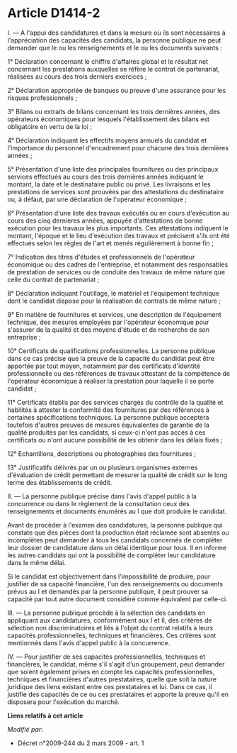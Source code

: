 # Article D1414-2

I. ― A l'appui des candidatures et dans la mesure où ils sont nécessaires à  l'appréciation des capacités des candidats, la
personne publique ne peut  demander que le ou les renseignements et le ou les documents suivants : 

1° Déclaration concernant le chiffre d'affaires global et le  résultat net concernant les prestations auxquelles se réfère le
contrat de  partenariat, réalisées au cours des trois derniers exercices ; 

2° Déclaration appropriée de banques ou preuve d'une assurance pour  les risques professionnels ; 

3° Bilans ou extraits de  bilans concernant les trois dernières années, des opérateurs économiques pour  lesquels
l'établissement des bilans est obligatoire en vertu de la loi ; 

4° Déclaration indiquant les effectifs moyens annuels du candidat  et l'importance du personnel d'encadrement pour chacune
des trois dernières  années ; 

5° Présentation d'une liste des principales  fournitures ou des principaux services effectués au cours des trois dernières
années indiquant le montant, la date et le destinataire public ou privé. Les  livraisons et les prestations de services sont
prouvées par des attestations du  destinataire ou, à défaut, par une déclaration de l'opérateur économique ;  

6° Présentation d'une liste des travaux exécutés ou en  cours d'exécution au cours des cinq dernières années, appuyée
d'attestations de  bonne exécution pour les travaux les plus importants. Ces attestations indiquent  le montant, l'époque et
le lieu d'exécution des travaux et précisent s'ils ont  été effectués selon les règles de l'art et menés régulièrement à
bonne fin ;  

7° Indication des titres d'études et professionnels de  l'opérateur économique ou des cadres de l'entreprise, et notamment
des  responsables de prestation de services ou de conduite des travaux de même nature  que celle du contrat de partenariat ; 

8° Déclaration  indiquant l'outillage, le matériel et l'équipement technique dont le candidat  dispose pour la réalisation de
contrats de même nature ; 

9°  En matière de fournitures et services, une description de l'équipement  technique, des mesures employées par l'opérateur
économique pour s'assurer de la  qualité et des moyens d'étude et de recherche de son entreprise ; 

10° Certificats de qualifications professionnelles. La personne  publique dans ce cas précise que la preuve de la capacité du
candidat peut être  apportée par tout moyen, notamment par des certificats d'identité  professionnelle ou des références de
travaux attestant de la compétence de  l'opérateur économique à réaliser la prestation pour laquelle il se porte  candidat ; 

11° Certificats établis par des services chargés  du contrôle de la qualité et habilités à attester la conformité des
fournitures  par des références à certaines spécifications techniques. La personne publique  acceptera toutefois d'autres
preuves de mesures équivalentes de garantie de la  qualité produites par les candidats, si ceux-ci n'ont pas accès à ces
certificats ou n'ont aucune possibilité de les obtenir dans les délais fixés ;  

12° Echantillons, descriptions ou photographies des  fournitures ; 

13° Justificatifs délivrés par un ou  plusieurs organismes externes d'évaluation de crédit permettant de mesurer la  qualité
de crédit sur le long terme des établissements de crédit. 

II. ― La personne publique précise dans l'avis d'appel public à la  concurrence ou dans le règlement de la consultation ceux
des renseignements et  documents énumérés au I que doit produire le candidat. 

Avant de procéder à l'examen des candidatures, la personne publique qui constate  que des pièces dont la production était
réclamée sont absentes ou incomplètes  peut demander à tous les candidats concernés de compléter leur dossier de  candidature
dans un délai identique pour tous. Il en informe les autres  candidats qui ont la possibilité de compléter leur candidature
dans le même  délai. 

Si le candidat est objectivement dans  l'impossibilité de produire, pour justifier de sa capacité financière, l'un des
renseignements ou documents prévus au I et demandés par la personne publique, il  peut prouver sa capacité par tout autre
document considéré comme équivalent par  celle-ci. 

III. ― La personne publique procède à la  sélection des candidats en appliquant aux candidatures, conformément aux I et  II,
des critères de sélection non discriminatoires et liés à l'objet du contrat  relatifs à leurs capacités professionnelles,
techniques et financières. Ces  critères sont mentionnés dans l'avis d'appel public à la concurrence. 

IV. ― Pour justifier de ses capacités professionnelles, techniques  et financières, le candidat, même s'il s'agit d'un
groupement, peut demander que  soient également prises en compte les capacités professionnelles, techniques et  financières
d'autres prestataires, quelle que soit la nature juridique des liens  existant entre ces prestataires et lui. Dans ce cas, il
justifie des capacités  de ce ou ces prestataires et apporte la preuve qu'il en disposera pour  l'exécution du marché.

**Liens relatifs à cet article**

_Modifié par_:

  - Décret n°2009-244 du 2 mars 2009 - art. 1
